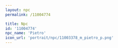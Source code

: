 ```yaml
---
layout: npc
permalink: /11004774

title: Npc
id: '11004774'
npc_name: 'Pietro'
icon_url: 'portrait/npc/11003378_m_pietro_p.png'
---
```

